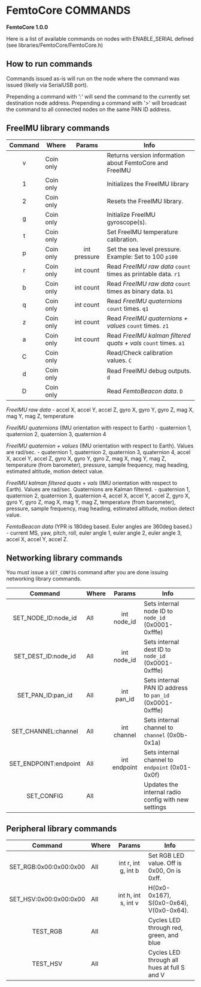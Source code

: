 # FemtoCore COMMANDS

**FemtoCore 1.0.0**

Here is a list of available commands on nodes with ENABLE_SERIAL defined (see libraries/FemtoCore/FemtoCore.h)

## How to run commands
Commands issued as-is will run on the node where the command was issued (likely via SerialUSB port).

Prepending a command with ':' will send the command to the currently set destination node address.
Prepending a command with '>' will broadcast the command to all connected nodes on the same PAN ID address.

## FreeIMU library commands

| Command | Where      | Params         | Info                                                           |
|:-------:| ---------- |:--------------:| -------------------------------------------------------------- |
| v       | Coin only  |                | Returns version information about FemtoCore and FreeIMU        |
| 1       | Coin only  |                | Initializes the FreeIMU library                                |
| 2       | Coin only  |                | Resets the FreeIMU library.                                    |
| g       | Coin only  |                | Initialize FreeIMU gyroscope(s).                               |
| t       | Coin only  |                | Set FreeIMU temperature calibration.                           |
| p       | Coin only  | int pressure   | Set the sea level pressure. Example: Set to 100 `p100`         |
| r       | Coin only  | int count      | Read *FreeIMU raw data* `count` times as printable data. `r1`  |
| b       | Coin only  | int count      | Read *FreeIMU raw data* `count` times as binary data. `b1`     |
| q       | Coin only  | int count      | Read *FreeIMU quaternions* `count` times. `q1`                 |
| z       | Coin only  | int count      | Read *FreeIMU quaternions + values* `count` times. `z1`        |
| a       | Coin only  | int count      | Read *FreeIMU kalman filtered quats + vals* `count` times. `a1`|
| C       | Coin only  |                | Read/Check calibration values. `C`                             |
| d       | Coin only  |                | Read FreeIMU debug outputs. `d`                                |
| D       | Coin only  |                | Read *FemtoBeacon data*. `D`                                   |

*FreeIMU raw data* - accel X, accel Y, accel Z, gyro X, gyro Y, gyro Z, mag X, mag Y, mag Z, temperature

*FreeIMU quaternions* (IMU orientation with respect to Earth) - quaternion 1, quaternion 2, quaternion 3, quaternion 4

*FreeIMU quaternion + values* (IMU orientation with respect to Earth). Values are rad/sec. - quaternion 1, quaternion 2, quaternion 3, quaternion 4, accel X, accel Y, accel Z, gyro X, gyro Y, gyro Z, mag X, mag Y, mag Z, temperature (from barometer), pressure, sample frequency, mag heading, estimated altitude, motion detect value.

*FreeIMU kalman filtered quats + vals* (IMU orientation with respect to Earth). Values are rad/sec. Quaternions are Kalman filtered. - quaternion 1, quaternion 2, quaternion 3, quaternion 4, accel X, accel Y, accel Z, gyro X, gyro Y, gyro Z, mag X, mag Y, mag Z, temperature (from barometer), pressure, sample frequency, mag heading, estimated altitude, motion detect value.

*FemtoBeacon data* (YPR is 180deg based. Euler angles are 360deg based.) - current MS, yaw, pitch, roll, euler angle 1, euler angle 2, euler angle 3, accel X, accel Y, accel Z.


## Networking library commands

You must issue a `SET_CONFIG` command after you are done issuing networking library commands.

| Command               | Where | Params       | Info                                                    |
|:---------------------:| ----- |:------------:| ------------------------------------------------------- |
| SET_NODE_ID:node_id   | All   | int node_id  | Sets internal node ID to `node_id` (0x0001-0xfffe)      |
| SET_DEST_ID:node_id   | All   | int node_id  | Sets internal dest ID to `node_id` (0x0001-0xfffe)      |
| SET_PAN_ID:pan_id     | All   | int pan_id   | Sets internal PAN ID address to `pan_id` (0x0001-0xfffe)|
| SET_CHANNEL:channel   | All   | int channel  | Sets internal channel to `channel` (0x0b-0x1a)          |
| SET_ENDPOINT:endpoint | All   | int endpoint | Sets internal channel to `endpoint` (0x01-0x0f)         |
| SET_CONFIG            | All   |              | Updates the internal radio config with new settings     |

## Peripheral library commands

| Command                 | Where | Params               | Info                                        |
|:-----------------------:| ----- |:--------------------:| ------------------------------------------- |
| SET_RGB:0x00:0x00:0x00  | All   | int r, int g, int b  | Set RGB LED value. Off is 0x00, On is 0xff. |
| SET_HSV:0x00:0x00:0x00  | All   | int h, int s, int v  | H(0x0-0x167), S(0x0-0x64), V(0x0-0x64).     |
| TEST_RGB                | All   |                      | Cycles LED through red, green, and blue     |
| TEST_HSV                | All   |                      | Cycles LED through all hues at full S and V |